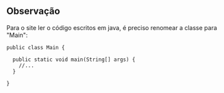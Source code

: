 ## Observação
Para o site ler o código escritos em java, é preciso renomear a classe para "Main":

```
public class Main {

  public static void main(String[] args) {
    //...
  }

}
```
